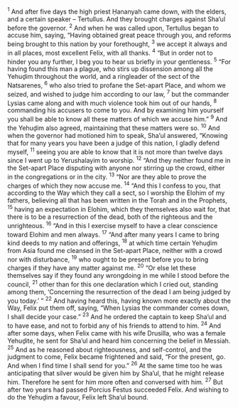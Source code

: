 <sup>1</sup> And after five days the high priest Ḥananyah came down, with the elders, and a certain speaker – Tertullus. And they brought charges against Sha’ul before the governor.
<sup>2</sup> And when he was called upon, Tertullus began to accuse him, saying, “Having obtained great peace through you, and reforms being brought to this nation by your forethought,
<sup>3</sup> we accept it always and in all places, most excellent Felix, with all thanks.
<sup>4</sup> “But in order not to hinder you any further, I beg you to hear us briefly in your gentleness.
<sup>5</sup> “For having found this man a plague, who stirs up dissension among all the Yehuḏim throughout the world, and a ringleader of the sect of the Natsarenes,
<sup>6</sup> who also tried to profane the Set-apart Place, and whom we seized, and wished to judge him according to our law,
<sup>7</sup> but the commander Lysias came along and with much violence took him out of our hands,
<sup>8</sup> commanding his accusers to come to you. And by examining him yourself you shall be able to know all these matters of which we accuse him.”
<sup>9</sup> And the Yehuḏim also agreed, maintaining that these matters were so.
<sup>10</sup> And when the governor had motioned him to speak, Sha’ul answered, “Knowing that for many years you have been a judge of this nation, I gladly defend myself,
<sup>11</sup> seeing you are able to know that it is not more than twelve days since I went up to Yerushalayim to worship.
<sup>12</sup> “And they neither found me in the Set-apart Place disputing with anyone nor stirring up the crowd, either in the congregations or in the city.
<sup>13</sup> “Nor are they able to prove the charges of which they now accuse me.
<sup>14</sup> “And this I confess to you, that according to the Way which they call a sect, so I worship the Elohim of my fathers, believing all that has been written in the Torah and in the Prophets,
<sup>15</sup> having an expectation in Elohim, which they themselves also wait for, that there is to be a resurrection of the dead, both of the righteous and the unrighteous.
<sup>16</sup> “And in this I exercise myself to have a clear conscience toward Elohim and men always.
<sup>17</sup> “And after many years I came to bring kind deeds to my nation and offerings,
<sup>18</sup> at which time certain Yehuḏim from Asia found me cleansed in the Set-apart Place, neither with a crowd nor with disturbance,
<sup>19</sup> who ought to be present before you to bring charges if they have any matter against me.
<sup>20</sup> “Or else let these themselves say if they found any wrongdoing in me while I stood before the council,
<sup>21</sup> other than for this one declaration which I cried out, standing among them, ‘Concerning the resurrection of the dead I am being judged by you today.’ ”
<sup>22</sup> And having heard this, having known more exactly about the Way, Felix put them off, saying, “When Lysias the commander comes down, I shall decide your case.”
<sup>23</sup> And he ordered the captain to keep Sha’ul and to have ease, and not to forbid any of his friends to attend to him.
<sup>24</sup> And after some days, when Felix came with his wife Drusilla, who was a female Yehuḏite, he sent for Sha’ul and heard him concerning the belief in Messiah.
<sup>25</sup> And as he reasoned about righteousness, and self-control, and the judgment to come, Felix became frightened and said, “For the present, go. And when I find time I shall send for you.”
<sup>26</sup> At the same time too he was anticipating that silver would be given him by Sha’ul, that he might release him. Therefore he sent for him more often and conversed with him.
<sup>27</sup> But after two years had passed Porcius Festus succeeded Felix. And wishing to do the Yehuḏim a favour, Felix left Sha’ul bound.
